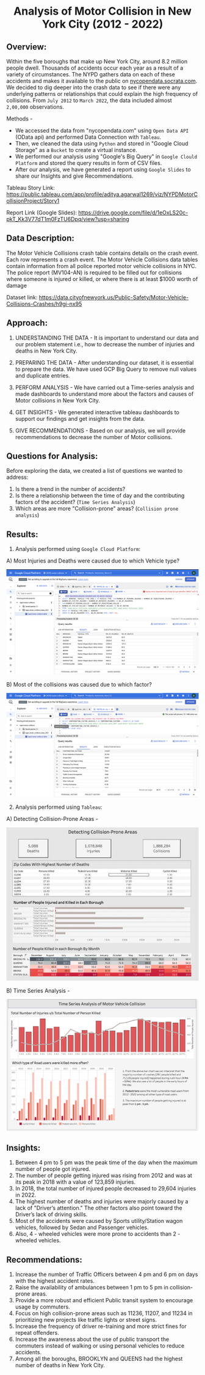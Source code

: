# <p align = 'center'>Analysis of Motor Collision in New York City (2012 - 2022)</p>

## Overview:
Within the five boroughs that make up New York City, around 8.2 million people dwell. Thousands of accidents occur each year as a result of a variety of circumstances. The NYPD gathers data on each of these accidents and makes it available to the public on <a href = "nycopendata.socrata.com">nycopendata.socrata.com</a>. We decided to dig deeper into the crash data to see if there were any underlying patterns or relationships that could explain the high frequency of collisions. From `July 2012` to `March 2022`, the data included almost `2,00,000` observations.

Methods - 
* We accessed the data from "nycopendata.com" using `Open Data API` (OData api) and performed Data Connection with `Tableau`.
* Then, we cleaned the data using `Python` and stored in "Google Cloud Storage" as a `Bucket` to create a virtual instance.
* We performed our analysis using "Google's Big Query" in `Google Clould Platform` and stored the query results in form of CSV files.
* After our analysis, we have generated a report using `Google Slides` to share our Insights and give Recommendations.

Tableau Story Link: https://public.tableau.com/app/profile/aditya.agarwal1269/viz/NYPDMotorCollisionProject/Story1

Report Link (Google Slides): https://drive.google.com/file/d/1eOxLS20c-pkT_Kk3V77dT1m0FzTU6Dpq/view?usp=sharing

## Data Description:
The Motor Vehicle Collisions crash table contains details on the crash event. Each row represents a crash event. The Motor Vehicle Collisions data tables contain information from all police reported motor vehicle collisions in NYC. The police report (MV104-AN) is required to be filled out for collisions where someone is injured or killed, or where there is at least $1000 worth of damage

Dataset link: https://data.cityofnewyork.us/Public-Safety/Motor-Vehicle-Collisions-Crashes/h9gi-nx95

## Approach:
1. UNDERSTANDING THE DATA - 
It is important to understand our data and our problem statement i.e., how to decrease the number of injuries and deaths in New York City.

2. PREPARING THE DATA -
After understanding our dataset, it is essential to prepare the data. We have used GCP Big Query to remove null values and duplicate entries. 

3. PERFORM ANALYSIS - 
We have carried out a Time-series analysis and made dashboards to understand more about the factors and causes of Motor collisions in New York City.

4. GET INSIGHTS - 
We generated interactive tableau dashboards to support our findings and get insights from the data.

5. GIVE RECOMMENDATIONS - 
Based on our analysis, we will provide recommendations to decrease the number of Motor collisions.

## Questions for Analysis:
Before exploring the data, we created a list of questions we wanted to address:

1. Is there a trend in the number of accidents?
2. Is there a relationship between the time of day and the contributing factors of the accident? (`Time Series Analysis`)
3. Which areas are more "Collision-prone" areas? (`Collision prone analysis`)

## Results:
1. Analysis performed using `Google Cloud Platform`:

A) Most Injuries and Deaths were caused due to which Vehicle type?

![text](https://github.com/adiag321/NYPD-Motor-Collision-Analysis/blob/ba30e0711a7b01b9d15cf14126d3c17e95719a36/Query_Images/4_Vehicle_Causing_Most_Injuries_Deaths.png)

B) Most of the collisions was caused due to which factor?

![text](https://github.com/adiag321/NYPD-Motor-Collision-Analysis/blob/419b5a57478916001520d70b07c8b3180945a7b5/Query_Images/1_Factor_Highest_Collision.png)

2. Analysis performed using `Tableau`:

A) Detecting Collision-Prone Areas - 

![text](https://github.com/adiag321/NYPD-Motor-Collision-Analysis/blob/419b5a57478916001520d70b07c8b3180945a7b5/Report/Detecting%20Collision%20Prone%20Areas.png)

B) Time Series Analysis - 

![text](https://github.com/adiag321/NYPD-Motor-Collision-Analysis/blob/419b5a57478916001520d70b07c8b3180945a7b5/Report/TIme%20Series%20Analysis%20of%20Motor%20Collision.png)

## Insights:
1. Between 4 pm to 5 pm was the peak time of the day when the maximum number of people got injured.
2. The number of people getting injured was rising from 2012 and was at its peak in 2018 with a value of 123,859 injuries.
3. In 2018, the total number of injured people decreased to 29,604 injuries in 2022.
4. The highest number of deaths and injuries were majorly caused by a lack of "Driver’s attention." The other factors also point toward the Driver’s lack of driving skills.
5. Most of the accidents were caused by Sports utility/Station wagon vehicles, followed by Sedan and Passenger vehicles.
6. Also, 4 - wheeled vehicles were more prone to accidents than 2 - wheeled vehicles.

## Recommendations:
1. Increase the number of Traffic Officers between 4 pm and 6 pm on days with the highest accident rates.
2. Raise the availability of ambulances between 1 pm to 5 pm in collision-prone areas.
3. Provide a more robust and efficient Public transit system to encourage usage by commuters.
4. Focus on high collision-prone areas such as 11236, 11207, and 11234 in prioritizing new projects like traffic lights or street signs.
5. Increase the frequency of driver re-training and more strict fines for repeat offenders.
6. Increase the awareness about the use of public transport the commuters instead of walking or using personal vehicles to reduce accidents.
7. Among all the boroughs, BROOKLYN and QUEENS had the highest number of deaths in New York City.





